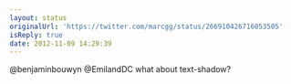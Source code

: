 ```yaml
---
layout: status
originalUrl: 'https://twitter.com/marcgg/status/266910426716053505'
isReply: true
date: 2012-11-09 14:29:39
---
```


@benjaminbouwyn @EmilandDC what about text-shadow?
